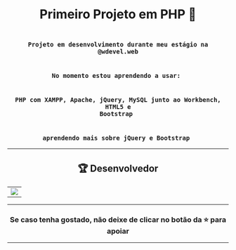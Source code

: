 # <p align="center"> Primeiro Projeto em PHP 🐘</p> 

### <div align="center"><code> Projeto em desenvolvimento durante meu estágio na @wdevel.web </code></div>
### <div align="center"><code> No momento estou aprendendo a usar: </code></div>
### <div align="center"><code> PHP com XAMPP, Apache, jQuery, MySQL junto ao Workbench, HTML5 e Bootstrap </code></div>
### <div align="center"><code> aprendendo mais sobre jQuery e Bootstrap </code></div>
 

-------------------------------------------------------------------------------------------------------------------------------------------

## <p align="center"> 🏆 Desenvolvedor </p> 

<table align="center">
	<tr>
		<td>
            <a href="https://github.com/guidsribeiro/phpinit/graphs/contributors">
              <img src="https://contrib.rocks/image?repo=guidsribeiro/phpinit" />
            </a>
        </td>
	</tr>
</table>

----------------------------------------------------------

### <p align="center"> Se caso tenha gostado, não deixe de clicar no botão da ⭐ para apoiar </p>

----------------------------------------------------------